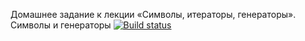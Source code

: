 Домашнее задание к лекции «Символы, итераторы, генераторы». Символы и генераторы 
[![Build status](https://ci.appveyor.com/api/projects/status/7hawt8rbkdee0ihp?svg=true)](https://ci.appveyor.com/project/EkaterinaAkhmetzyanova/ajs-hw-3-2-symbols-generators)